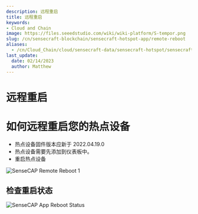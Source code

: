 ```yaml
---
description: 远程重启
title: 远程重启
keywords:
- Cloud and Chain
image: https://files.seeedstudio.com/wiki/wiki-platform/S-tempor.png
slug: /cn/sensecraft-blockchain/sensecraft-hotspot-app/remote-reboot
aliases:
  - /cn/Cloud_Chain/cloud/sensecraft-data/sensecraft-hotspot/sensecraft-hotspot-app/hotspot_management/remote-reboot
last_update:
  date: 02/14/2023
  author: Matthew
---
```


远程重启
=======

**如何远程重启您的热点设备**
===================

*   热点设备固件版本应新于 2022.04.19.0
*   热点设备需要先添加到仪表板中。
*   重启热点设备

![SenseCAP Remote Reboot 1](https://www.sensecapmx.com/wp-content/uploads/2022/07/reboot-1.png)

**检查重启状态**
-----------

![SenseCAP App Reboot Status](https://www.sensecapmx.com/wp-content/uploads/2022/07/image-2.png)